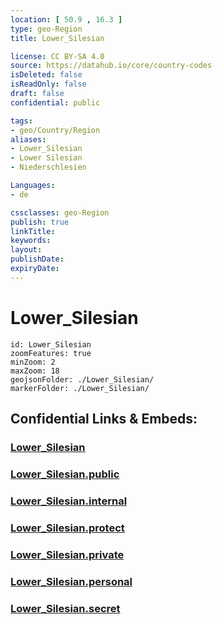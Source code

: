 ```yaml
---
location: [ 50.9 , 16.3 ] 
type: geo-Region
title: Lower_Silesian

license: CC BY-SA 4.0
source: https://datahub.io/core/country-codes
isDeleted: false
isReadOnly: false
draft: false
confidential: public

tags:
- geo/Country/Region
aliases:
- Lower_Silesian
- Lower Silesian
- Niederschlesien

Languages:
- de

cssclasses: geo-Region
publish: true
linkTitle: 
keywords: 
layout: 
publishDate: 
expiryDate: 
---
```


# Lower_Silesian

```leaflet
id: Lower_Silesian
zoomFeatures: true 
minZoom: 2 
maxZoom: 18
geojsonFolder: ./Lower_Silesian/
markerFolder: ./Lower_Silesian/
```


## Confidential Links & Embeds: 

### [Lower_Silesian](/_Standards/Earth/Continent/Europe/Europe~East/Poland/Provinces~Poland/Lower_Silesian.md) 

### [Lower_Silesian.public](/_public/Earth/Continent/Europe/Europe~East/Poland/Provinces~Poland/Lower_Silesian.public.md) 

### [Lower_Silesian.internal](/_internal/Earth/Continent/Europe/Europe~East/Poland/Provinces~Poland/Lower_Silesian.internal.md) 

### [Lower_Silesian.protect](/_protect/Earth/Continent/Europe/Europe~East/Poland/Provinces~Poland/Lower_Silesian.protect.md) 

### [Lower_Silesian.private](/_private/Earth/Continent/Europe/Europe~East/Poland/Provinces~Poland/Lower_Silesian.private.md) 

### [Lower_Silesian.personal](/_personal/Earth/Continent/Europe/Europe~East/Poland/Provinces~Poland/Lower_Silesian.personal.md) 

### [Lower_Silesian.secret](/_secret/Earth/Continent/Europe/Europe~East/Poland/Provinces~Poland/Lower_Silesian.secret.md)

